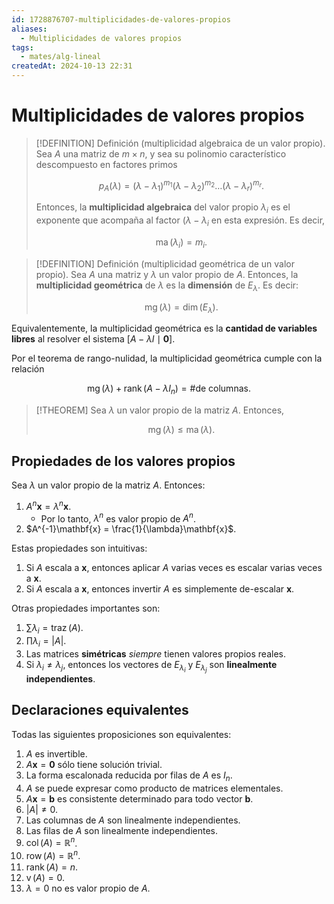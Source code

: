 ```yaml
---
id: 1728876707-multiplicidades-de-valores-propios
aliases:
  - Multiplicidades de valores propios
tags:
  - mates/alg-lineal
createdAt: 2024-10-13 22:31
---
```


# Multiplicidades de valores propios

> [!DEFINITION] Definición (multiplicidad algebraica de un valor propio).
> Sea $A$ una matriz de $m \times n$, y sea su polinomio característico descompuesto en factores primos
> 
> $$
> p_A(\lambda) = (\lambda - \lambda_1)^{m_1}(\lambda - \lambda_2)^{m_2} \ldots (\lambda - \lambda_r)^{m_r}
> .$$
> 
> Entonces, la **multiplicidad algebraica** del valor propio $\lambda_i$ es el exponente que acompaña al factor $(\lambda - \lambda_i$ en esta expresión. Es decir,
> 
> $$
> \operatorname{ma}(\lambda_i) = m_i
> .$$

> [!DEFINITION] Definición (multiplicidad geométrica de un valor propio).
> Sea $A$ una matriz y $\lambda$ un valor propio de $A$. Entonces, la **multiplicidad geométrica** de $\lambda$ es la **dimensión** de $E_\lambda$. Es decir:
> 
> $$
> \operatorname{mg}(\lambda) = \operatorname{dim}(E_\lambda)
> .$$

Equivalentemente, la multiplicidad geométrica es la **cantidad de variables libres** al resolver el sistema $[A - \lambda I \mid \mathbf{0}]$.

Por el teorema de rango-nulidad, la multiplicidad geométrica cumple con la relación

$$
\operatorname{mg}(\lambda) + \operatorname{rank}(A - \lambda I_n) = \text{\# de columnas}
.$$

> [!THEOREM]
> Sea $\lambda$ un valor propio de la matriz $A$. Entonces,
> 
> $$
> \operatorname{mg}(\lambda) \leq \operatorname{ma}(\lambda)
> .$$

## Propiedades de los valores propios

Sea $\lambda$ un valor propio de la matriz $A$. Entonces:

1. $A^n\mathbf{x} = \lambda^n\mathbf{x}$.
   - Por lo tanto, $\lambda^n$ es valor propio de $A^n$.
2. $A^{-1}\mathbf{x} = \frac{1}{\lambda}\mathbf{x}$.

Estas propiedades son intuitivas:

1. Si $A$ escala a $\mathbf{x}$, entonces aplicar $A$ varias veces es escalar varias veces a $\mathbf{x}$.
2. Si $A$ escala a $\mathbf{x}$, entonces invertir $A$ es simplemente de-escalar $\mathbf{x}$.

Otras propiedades importantes son:

1. $\sum\lambda_i = \operatorname{traz}(A)$.
2. $\prod\lambda_i = |A|$.
3. Las matrices **simétricas** *siempre* tienen valores propios reales.
4. Si $\lambda_i \neq \lambda_j$, entonces los vectores de $E_{\lambda_i}$ y $E_{\lambda_j}$ son **linealmente independientes**.

## Declaraciones equivalentes

Todas las siguientes proposiciones son equivalentes:

01. $A$ es invertible.
02. $A\mathbf{x} = \mathbf{0}$ sólo tiene solución trivial.
03. La forma escalonada reducida por filas de $A$ es $I_n$.
04. $A$ se puede expresar como producto de matrices elementales.
05. $A\mathbf{x} = \mathbf{b}$ es consistente determinado para todo vector $\mathbf{b}$.
06. $|A| \neq 0$.
07. Las columnas de $A$ son linealmente independientes.
08. Las filas de $A$ son linealmente independientes.
09. $\operatorname{col}(A) = \mathbb{R}^n$.
10. $\operatorname{row}(A) = \mathbb{R}^n$.
11. $\operatorname{rank}(A) = n$.
12. $\operatorname{v}(A) = 0$.
13. $\lambda = 0$ no es valor propio de $A$.
